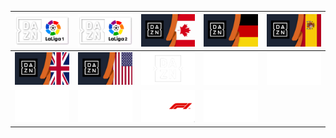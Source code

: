 | ![](https://raw.githubusercontent.com/RevGear/logo/master/International/DAZN/DAXNLaLiga1.png) | ![](https://raw.githubusercontent.com/RevGear/logo/master/International/DAZN/DAXNLaLiga2.png) | ![](https://raw.githubusercontent.com/RevGear/logo/master/International/DAZN/DAZN-CA.png) | ![](https://raw.githubusercontent.com/RevGear/logo/master/International/DAZN/DAZN-DE.png) | ![](https://raw.githubusercontent.com/RevGear/logo/master/International/DAZN/DAZN-ES.png) | 
|:---:|:---:|:---:|:---:|:---:| 
| ![](https://raw.githubusercontent.com/RevGear/logo/master/International/DAZN/DAZN-UK.png) | ![](https://raw.githubusercontent.com/RevGear/logo/master/International/DAZN/DAZN-US.png) | ![](https://raw.githubusercontent.com/RevGear/logo/master/International/DAZN/DAZN.png) | ![](https://raw.githubusercontent.com/RevGear/logo/master/International/DAZN/DAZN1.png) | ![](https://raw.githubusercontent.com/RevGear/logo/master/International/DAZN/DAZN2.png) | 
| ![](https://raw.githubusercontent.com/RevGear/logo/master/International/DAZN/DAZN3.png) | ![](https://raw.githubusercontent.com/RevGear/logo/master/International/DAZN/DAZN4.png) | ![](https://raw.githubusercontent.com/RevGear/logo/master/International/DAZN/DAZNF1.png) | ![](https://raw.githubusercontent.com/RevGear/logo/master/International/DAZN/ZonaDAZN.png)  | 
